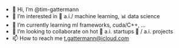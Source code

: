 - 👋 Hi, I’m @tim-gattermann
- 👀 I’m interested in 🤖 a.i./ machine learning, 📊 data science
- 🌱 I’m currently learning ml frameworks, cuda/C++, ... 
- 💞️ I’m looking to collaborate on hot 🧨 a.i. startups 🚀 / a.i. projects
- 📫 How to reach me t.gattermann@icloud.com

<!---
tim-gattermann/tim-gattermann is a ✨ special ✨ repository because its `README.md` (this file) appears on your GitHub profile.
You can click the Preview link to take a look at your changes.
--->
